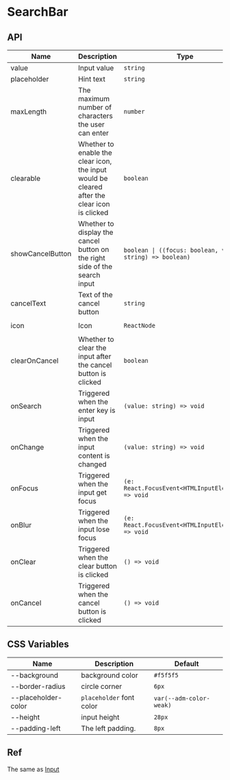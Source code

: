 # SearchBar

<code src="./demos/demo1.tsx"></code>

## API

| Name             | Description                                                                                  | Type                                                      | Default             |
| ---------------- | -------------------------------------------------------------------------------------------- | --------------------------------------------------------- | ------------------- |
| value            | Input value                                                                                  | `string`                                                  | -                   |
| placeholder      | Hint text                                                                                    | `string`                                                  | -                   |
| maxLength        | The maximum number of characters the user can enter                                          | `number`                                                  | -                   |
| clearable        | Whether to enable the clear icon, the input would be cleared after the clear icon is clicked | `boolean`                                                 | `true`              |
| showCancelButton | Whether to display the cancel button on the right side of the search input                   | `boolean \| ((focus: boolean, value: string) => boolean)` | `false`             |
| cancelText       | Text of the cancel button                                                                    | `string`                                                  | `'取消'`            |
| icon             | Icon                                                                                         | `ReactNode`                                               | `<SearchOutline />` |
| clearOnCancel    | Whether to clear the input after the cancel button is clicked                                | `boolean`                                                 | `true`              |
| onSearch         | Triggered when the enter key is input                                                        | `(value: string) => void`                                 | -                   |
| onChange         | Triggered when the input content is changed                                                  | `(value: string) => void`                                 | -                   |
| onFocus          | Triggered when the input get focus                                                           | `(e: React.FocusEvent<HTMLInputElement>) => void`         | -                   |
| onBlur           | Triggered when the input lose focus                                                          | `(e: React.FocusEvent<HTMLInputElement>) => void`         | -                   |
| onClear          | Triggered when the clear button is clicked                                                   | `() => void`                                              | -                   |
| onCancel         | Triggered when the cancel button is clicked                                                  | `() => void`                                              | -                   |

## CSS Variables

| Name                | Description              | Default                 |
| ------------------- | ------------------------ | ----------------------- |
| --background        | background color         | `#f5f5f5`               |
| --border-radius     | circle corner            | `6px`                   |
| --placeholder-color | `placeholder` font color | `var(--adm-color-weak)` |
| --height            | input height             | `28px`                  |
| --padding-left      | The left padding.        | `8px`                   |

## Ref

The same as [Input](./input)
